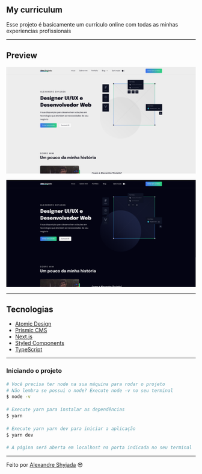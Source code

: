 ## My curriculum

Esse projeto é basicamente um currículo online com todas as minhas experiencias profissionais

---

## Preview

<p align="center"><img src="./project/public/preview.png" alt="preview"></p>
<p align="center"><img src="./project/public/preview2.png" alt="preview"></p>

---

## Tecnologias

- [Atomic Design](https://bradfrost.com/)
- [Prismic CMS](https://prismic.io/)
- [Next.js](https://nextjs.org/)
- [Styled Components](https://styled-components.com/)
- [TypeScript](https://www.typescriptlang.org/)

---

### **Iniciando o projeto**

```bash
# Você precisa ter node na sua máquina para rodar o projeto
# Não lembra se possui o node? Execute node -v no seu terminal
$ node -v

# Execute yarn para instalar as dependências
$ yarn

# Execute yarn yarn dev para iniciar a aplicação
$ yarn dev

# A página será aberta em localhost na porta indicada no seu terminal

```

---

Feito por [Alexandre Shyjada](https://www.alexshyjada.com/) 😎
